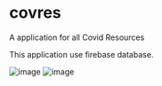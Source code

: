 # covres

A application for all Covid Resources

This application use firebase database. 

![image](https://user-images.githubusercontent.com/64513385/117685485-9ae75600-b1d3-11eb-942f-14381d140fc3.png)
![image](https://user-images.githubusercontent.com/64513385/117685549-aa669f00-b1d3-11eb-8346-3715f195578d.png)
